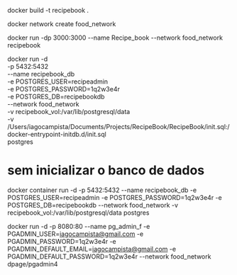 docker build -t recipebook .

docker network create food_network 

docker run -dp 3000:3000 --name Recipe_book --network food_network recipebook


docker run -d \
  -p 5432:5432 \
  --name recipebook_db \
  -e POSTGRES_USER=recipeadmin \
  -e POSTGRES_PASSWORD=1q2w3e4r \
  -e POSTGRES_DB=recipebookdb \
  --network food_network \
  -v recipebook_vol:/var/lib/postgresql/data \
  -v /Users/iagocampista/Documents/Projects/RecipeBook/RecipeBook/init.sql:/docker-entrypoint-initdb.d/init.sql \
  postgres



# sem inicializar o banco de dados
docker container run -d -p 5432:5432 --name recipebook_db -e POSTGRES_USER=recipeadmin -e POSTGRES_PASSWORD=1q2w3e4r -e POSTGRES_DB=recipebookdb --network food_network -v recipebook_vol:/var/lib/postgresql/data postgres


docker run -d -p 8080:80 --name pg_admin_f -e PGADMIN_USER=iagocampista@gmail.com -e PGADMIN_PASSWORD=1q2w3e4r -e PGADMIN_DEFAULT_EMAIL=iagocampista@gmail.com -e PGADMIN_DEFAULT_PASSWORD=1q2w3e4r --network food_network dpage/pgadmin4